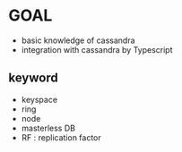 # GOAL
- basic knowledge of cassandra
- integration with cassandra by Typescript


## keyword 
- keyspace
- ring
- node
- masterless DB
- RF : replication factor 
